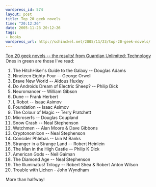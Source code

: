 ```yaml
--- 
wordpress_id: 574
layout: post
title: Top 20 geek novels
time: "20:12:26"
date: 2005-11-23 20:12:26
tags: 
- books
wordpress_url: http://schinckel.net/2005/11/23/top-20-geek-novels/
---
```

[Top 20 geek novels -- the results! from Guardian Unlimited: Technology][1] Ones in green are those I've read: 

  1. The HitchHiker's Guide to the Galaxy -- Douglas Adams
  2. Nineteen Eighty-Four -- George Orwell
  3. Brave New World -- Aldous Huxley
  4. Do Androids Dream of Electric Sheep? -- Philip Dick
  5. Neuromancer -- William Gibson
  6. Dune -- Frank Herbert
  7. I, Robot -- Isaac Asimov
  8. Foundation -- Isaac Asimov
  9. The Colour of Magic -- Terry Pratchett
  10. Microserfs -- Douglas Coupland
  11. Snow Crash -- Neal Stephenson
  12. Watchmen -- Alan Moore & Dave Gibbons
  13. Cryptonomicon -- Neal Stephenson
  14. Consider Phlebas -- Iain M Banks
  15. Stranger in a Strange Land -- Robert Heinlein
  16. The Man in the High Castle -- Philip K Dick
  17. American Gods -- Neil Gaiman
  18. The Diamond Age -- Neal Stephenson
  19. The Illuminatus! Trilogy -- Robert Shea & Robert Anton Wilson
  20. Trouble with Lichen - John Wyndham

More than halfway! 

   [1]: http://blogs.guardian.co.uk/technology/archives/2005/11/09/top_20_geek_novels_the_results.html

